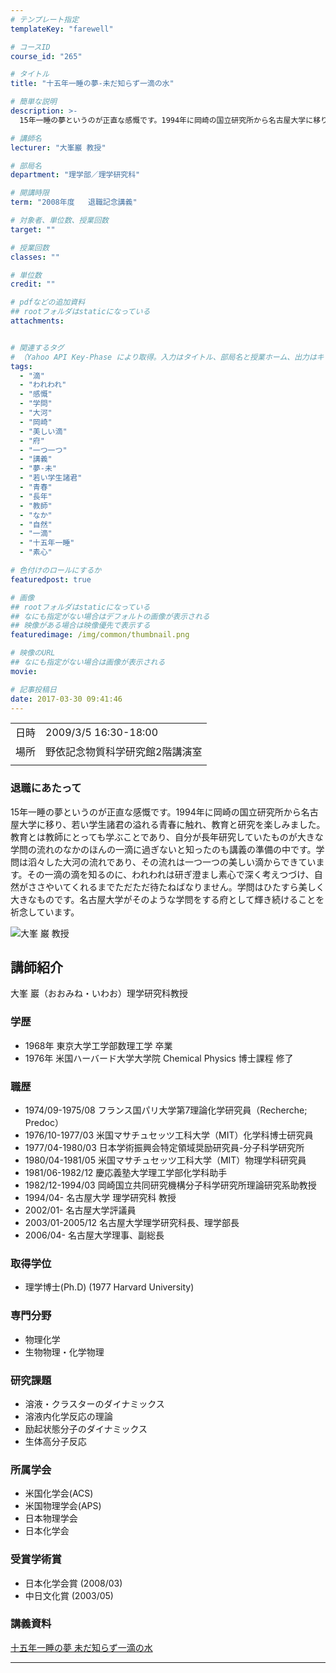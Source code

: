 ```yaml
---
# テンプレート指定
templateKey: "farewell"

# コースID
course_id: "265"

# タイトル
title: "十五年一睡の夢-未だ知らず一滴の水"

# 簡単な説明
description: >-
  15年一睡の夢というのが正直な感慨です。1994年に岡崎の国立研究所から名古屋大学に移り、若い学生諸君の溢れる青春に触れ、教育と研究を楽しみました。教育とは教師にとっても学ぶことであり、自分が長年研究していたものが大きな学問の流れのなかのほんの一滴に過ぎないと知ったのも講義の準備の中です。学問は滔々した大河の流れであり、その流れは一つ一つの美しい滴からできています。その一滴の滴を知るのに、われ ....

# 講師名
lecturer: "大峯巖 教授"

# 部局名
department: "理学部／理学研究科"

# 開講時限
term: "2008年度	退職記念講義"

# 対象者、単位数、授業回数
target: ""

# 授業回数
classes: ""

# 単位数
credit: ""

# pdfなどの追加資料
## rootフォルダはstaticになっている
attachments:


# 関連するタグ
# （Yahoo API Key-Phase により取得。入力はタイトル、部局名と授業ホーム、出力はキーフレーズ（tags））
tags:
  - "滴"
  - "われわれ"
  - "感慨"
  - "学問"
  - "大河"
  - "岡崎"
  - "美しい滴"
  - "府"
  - "一つ一つ"
  - "講義"
  - "夢-未"
  - "若い学生諸君"
  - "青春"
  - "長年"
  - "教師"
  - "なか"
  - "自然"
  - "一滴"
  - "十五年一睡"
  - "素心"

# 色付けのロールにするか
featuredpost: true

# 画像
## rootフォルダはstaticになっている
## なにも指定がない場合はデフォルトの画像が表示される
## 映像がある場合は映像優先で表示する
featuredimage: /img/common/thumbnail.png

# 映像のURL
## なにも指定がない場合は画像が表示される
movie: 

# 記事投稿日
date: 2017-03-30 09:41:46
---
```


|   |   |
|---|---|
| 日時 | 2009/3/5  16:30-18:00 |
| 場所 | 野依記念物質科学研究館2階講演室 |
|   |   |


### 退職にあたって

15年一睡の夢というのが正直な感慨です。1994年に岡崎の国立研究所から名古屋大学に移り、若い学生諸君の溢れる青春に触れ、教育と研究を楽しみました。教育とは教師にとっても学ぶことであり、自分が長年研究していたものが大きな学問の流れのなかのほんの一滴に過ぎないと知ったのも講義の準備の中です。学問は滔々した大河の流れであり、その流れは一つ一つの美しい滴からできています。その一滴の滴を知るのに、われわれは研ぎ澄まし素心で深く考えつづけ、自然がささやいてくれるまでただただ待たねばなりません。学問はひたすら美しく大きなものです。名古屋大学がそのような学問をする府として輝き続けることを祈念しています。



![大峯 巌 教授](https://ocw.nagoya-u.jp/files/265/s_omine_portrait.jpg) 
## 講師紹介

大峯 巖（おおみね・いわお）理学研究科教授

### 学歴

* 1968年 東京大学工学部数理工学 卒業
* 1976年 米国ハーバード大学大学院 Chemical Physics 博士課程 修了

### 職歴

* 1974/09-1975/08 フランス国パリ大学第7理論化学研究員（Recherche; Predoc）
* 1976/10-1977/03 米国マサチュセッツ工科大学（MIT）化学科博士研究員
* 1977/04-1980/03 日本学術振興会特定領域奨励研究員-分子科学研究所
* 1980/04-1981/05 米国マサチュセッツ工科大学（MIT）物理学科研究員
* 1981/06-1982/12 慶応義塾大学理工学部化学科助手
* 1982/12-1994/03 岡崎国立共同研究機構分子科学研究所理論研究系助教授
* 1994/04- 名古屋大学 理学研究科 教授
* 2002/01- 名古屋大学評議員
* 2003/01-2005/12 名古屋大学理学研究科長、理学部長
* 2006/04- 名古屋大学理事、副総長

### 取得学位

* 理学博士(Ph.D) (1977 Harvard University)

### 専門分野

* 物理化学
* 生物物理・化学物理

### 研究課題

* 溶液・クラスターのダイナミックス
* 溶液内化学反応の理論
* 励起状態分子のダイナミックス
* 生体高分子反応

### 所属学会

* 米国化学会(ACS)
* 米国物理学会(APS)
* 日本物理学会
* 日本化学会

### 受賞学術賞

* 日本化学会賞 (2008/03)
* 中日文化賞 (2003/05)


### 講義資料

[十五年一睡の夢 未だ知らず一滴の水](https://ocw.nagoya-u.jp/files/265/omine_15nen.pdf) 

-----